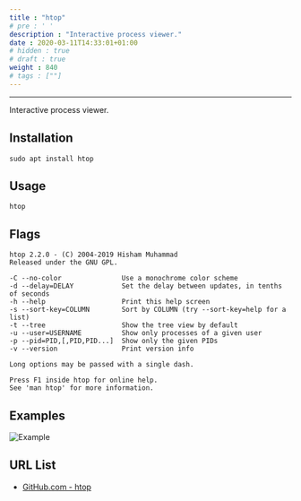 ```yaml
---
title : "htop"
# pre : ' '
description : "Interactive process viewer."
date : 2020-03-11T14:33:01+01:00
# hidden : true
# draft : true
weight : 840
# tags : [""]
---
```


---

Interactive process viewer.

## Installation

```plain
sudo apt install htop
```

## Usage

```plain
htop
```

## Flags

```plain
htop 2.2.0 - (C) 2004-2019 Hisham Muhammad
Released under the GNU GPL.

-C --no-color               Use a monochrome color scheme
-d --delay=DELAY            Set the delay between updates, in tenths of seconds
-h --help                   Print this help screen
-s --sort-key=COLUMN        Sort by COLUMN (try --sort-key=help for a list)
-t --tree                   Show the tree view by default
-u --user=USERNAME          Show only processes of a given user
-p --pid=PID,[,PID,PID...]  Show only the given PIDs
-v --version                Print version info

Long options may be passed with a single dash.

Press F1 inside htop for online help.
See 'man htop' for more information.
```

## Examples

![Example](images/example.png)

## URL List

- [GitHub.com - htop](https://github.com/hishamhm/htop)
